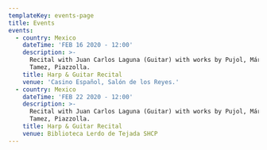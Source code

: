 ```yaml
---
templateKey: events-page
title: Events
events:
  - country: Mexico
    dateTime: 'FEB 16 2020 - 12:00'
    description: >-
      Recital with Juan Carlos Laguna (Guitar) with works by Pujol, Márquez,
      Tamez, Piazzolla.
    title: Harp & Guitar Recital
    venue: 'Casino Español, Salón de los Reyes.'
  - country: Mexico
    dateTime: 'FEB 22 2020 - 12:00'
    description: >-
      Recital with Juan Carlos Laguna (Guitar) with works by Pujol, Márquez,
      Tamez, Piazzolla.
    title: Harp & Guitar Recital
    venue: Biblioteca Lerdo de Tejada SHCP
---
```


